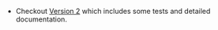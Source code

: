 - Checkout [Version 2](https://github.com/mithi/simple-cryptography) which includes some tests and detailed documentation.


